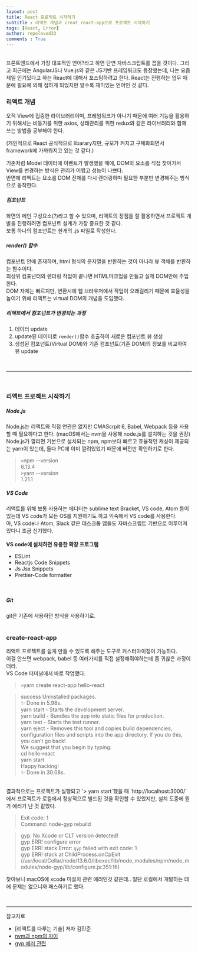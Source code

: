 ```yaml
---
layout: post
title: React 프로젝트 시작하기
subtitle : 리액트 개념과 creat react-app으로 프로젝트 시작하기
tags: [React, Error]
author: repoleved33
comments : True
---
```





<br>
프론트엔드에서 가장 대표적인 언어?라고 하면 단연 자바스크립트를 꼽을 것이다.   
그리고 최근에는 AngularJS나 Vue.js와 같은 JS기반 프레임워크도 등장했는데, 나는 요즘 제일 인기있다고 하는 React에 대해서 포스팅하려고 한다.   
React는 진행하는 업무 때문에 필요에 의해 접하게 되었지만 알수록 재미있는 언어인 것 같다.   
<br>

### 리액트 개념
오직 View에 집중한 라이브러리이며, 프레임워크가 아니기 때문에 여러 기능을 활용하기 위해서는 비동기를 위한 axios, 상태관리를 위한 redux와 같은 라이브러리와 함께 쓰는 방법을 공부해야 한다.   

(개인적으로 React 공식적으로 libarary지만, 규모가 커지고 구체화되면서 framework에 가까워지고 있는 것 같다.)   

기존처럼 Model 데이터에 이벤트가 발생했을 때에, DOM의 요소를 직접 찾아가서 View를 변경하는 방식은 관리가 어렵고 성능이 나쁘다.   
반면에 리액트는 요소를 DOM 전체를 다시 렌더링하며 필요한 부분만 변경해주는 방식으로 동작한다.   

##### 컴포넌트
화면의 메인 구성요소(?)라고 할 수 있으며, 리액트의 장점을 잘 활용하면서 프로젝트 개발을 진행하려면 컴포넌트 설계가 가장 중요한 것 같다.   
보통 하나의 컴포넌트는 한개의 .js 파일로 작성한다.
<br>

##### render() 함수
컴포넌트 안에 존재하며, html 형식의 문자열을 반환하는 것이 아니라 뷰 객체를 반환하는 함수이다.   
최상위 컴포넌터의 렌더링 작업이 끝나면 HTML마크업을 만들고 실제 DOM안에 주입한다.   
DOM 자체는 빠르지만, 변환시에 웹 브라우저에서 작업이 오래걸리기 때문에 효율성을 높이기 위해 리액트는 virtual DOM의 개념을 도입했다.
<br>

##### 리액트에서 컴포넌트가 변경되는 과정 
1. 데이터 update
2. update된 데이터로 `render()`함수 호출하여 새로운 컴포넌트 뷰 생성
3. 생성된 컴포넌트(Virtual DOM)와 기존 컴포넌트(기존 DOM)의 정보를 비교하여 뷰 update   
<br>

* * *

<br>

### 리액트 프로젝트 시작하기
##### Node.js
Node.js는 리액트와 직접 연관은 없지만 CMAScrpit 6, Babel, Webpack 등을 사용할 때 필요하다고 한다. (macOS에서는 nvm을 사용해 node.js를 설치하는 것을 권장)   
Node.js가 깔리면 기본으로 설치되는 npm, npm보다 빠르고 효율적인 캐싱이 제공되는 yarn이 있는데, 둘다 PC에 이미 깔려있었기 때문에 버전만 확인하기로 한다.   
> `>`npm --version   
> 6.13.4   
> `>`yarn --version   
> 1.21.1   

##### VS Code
리액트를 위해 보통 사용하는 에디터는 sublime text Bracket, VS code, Atom 등이 있는데 VS code가 모든 OS를 지원하기도 하고 익숙해서 VS code를 사용한다.   
아, VS code나 Atom, Slack 같은 데스크톱 앱들도 자바스크립트 기반으로 이루어져있다니 조금 신기했다.   
<br>
<b>VS code에 설치하면 유용한 확장 프로그램</b>
- ESLint
- Reactjs Code Snippets
- Js Jsx Snippets
- Prettier-Code formatter
<br>

##### Git
git은 기존에 사용하던 방식을 사용하기로.   
<br>

### create-react-app
리액트 프로젝트를 쉽게 만들 수 있도록 해주는 도구로 커스터마이징이 가능하다.   
이걸 안쓰면 webpack, babel 등 여러가지를 직접 설정해줘야하는데 좀 귀찮은 과정이더라.   
VS Code 터미널에서 바로 작업했다.

> `>`yarn create react-app hello-react

>success Uninstalled packages.   
✨  Done in 5.98s.   
  yarn start - Starts the development server.   
  yarn build - Bundles the app into static files for production.   
  yarn test - Starts the test runner.   
  yarn eject - Removes this tool and copies build dependencies, configuration files and scripts into the app directory. If you do this, you can’t go back!   
We suggest that you begin by typing:   
  cd hello-react   
  yarn start   
Happy hacking!   
✨  Done in 30.08s.   

<br>
결과적으로는 프로젝트가 실행되고 `> yarn start`했을 때 `http://localhost:3000/` 에서 프로젝트가 로컬에서 정상적으로 빌드된 것을 확인할 수 있었지만, 설치 도중에 뭔가 에러가 난 것 같았다.   
<br>

>Exit code: 1   
Command: node-gyp rebuild

>gyp: No Xcode or CLT version detected!   
gyp ERR! configure error   
gyp ERR! stack Error: `gyp` failed with exit code: 1   
gyp ERR! stack     at ChildProcess.onCpExit (/usr/local/Cellar/node/13.6.0/libexec/lib/node_modules/npm/node_modules/node-gyp/lib/configure.js:351:16)   

찾아보니 macOS에 xcode 미설치 관련 에러인것 같은데.. 일단 로컬에서 개발하는 데에 문제는 없으니까 패스하기로 했다.   

<br>

* * *
참고자료   
- [리액트를 다루는 기술] 저자 김민준   
- [nvm과 npm의 차이](https://lynmp.com/ko/article/tb585d114096490055)   
- [gyp 에러 관련](https://devsoyoung.github.io/posts/node-gyp-rebuild-error/)   







